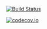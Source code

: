 [![Build Status](https://travis-ci.org/zulfiyagit/calc.svg?branch=zulfiya)](https://travis-ci.org/zulfiyagit/calc)

[![codecov.io](https://codecov.io/github/zulfiyagit/calc/coverage.svg?branch=master)](https://codecov.io/github/zulfiyagit/calc?branch=master)

